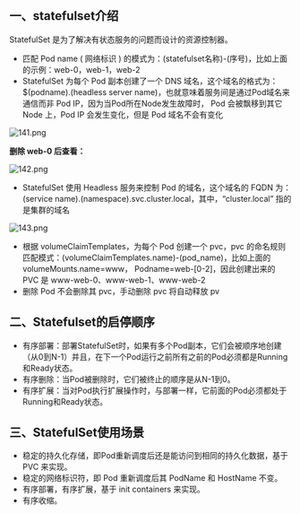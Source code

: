 ## 一、statefulset介绍

StatefulSet 是为了解决有状态服务的问题而设计的资源控制器。

- 匹配 Pod name ( 网络标识 ) 的模式为：(statefulset名称)-(序号)，比如上面的示例：web-0，web-1，web-2
- StatefulSet 为每个 Pod 副本创建了一个 DNS 域名，这个域名的格式为： $(podname).(headless server name)，也就意味着服务间是通过Pod域名来通信而非 Pod IP，因为当Pod所在Node发生故障时， Pod 会被飘移到其它 Node 上，Pod IP 会发生变化，但是 Pod 域名不会有变化

![141.png](https://www.zutuanxue.com:8000/static/media/images/2020/10/10/1602333569719.png)

**删除 web-0 后查看：**

![142.png](https://www.zutuanxue.com:8000/static/media/images/2020/10/10/1602333577229.png)



- StatefulSet 使用 Headless 服务来控制 Pod 的域名，这个域名的 FQDN 为：(service name).(namespace).svc.cluster.local，其中，“cluster.local” 指的是集群的域名

![143.png](https://www.zutuanxue.com:8000/static/media/images/2020/10/10/1602333583439.png)

- 根据 volumeClaimTemplates，为每个 Pod 创建一个 pvc，pvc 的命名规则匹配模式：(volumeClaimTemplates.name)-(pod_name)，比如上面的 volumeMounts.name=www， Podname=web-[0-2]，因此创建出来的 PVC 是 www-web-0、www-web-1、www-web-2
- 删除 Pod 不会删除其 pvc，手动删除 pvc 将自动释放 pv

## 二、Statefulset的启停顺序

- 有序部署：部署StatefulSet时，如果有多个Pod副本，它们会被顺序地创建（从0到N-1）并且，在下一个Pod运行之前所有之前的Pod必须都是Running和Ready状态。
- 有序删除：当Pod被删除时，它们被终止的顺序是从N-1到0。
- 有序扩展：当对Pod执行扩展操作时，与部署一样，它前面的Pod必须都处于Running和Ready状态。

## 三、StatefulSet使用场景

- 稳定的持久化存储，即Pod重新调度后还是能访问到相同的持久化数据，基于 PVC 来实现。
- 稳定的网络标识符，即 Pod 重新调度后其 PodName 和 HostName 不变。
- 有序部署，有序扩展，基于 init containers 来实现。
- 有序收缩。